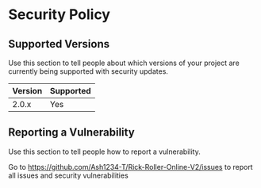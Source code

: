 # Security Policy

## Supported Versions

Use this section to tell people about which versions of your project are
currently being supported with security updates.

| Version | Supported          |
| ------- | ------------------ |
| 2.0.x   | Yes                |


## Reporting a Vulnerability

Use this section to tell people how to report a vulnerability.

Go to https://github.com/Ash1234-T/Rick-Roller-Online-V2/issues to report all issues and security vulnerabilities
